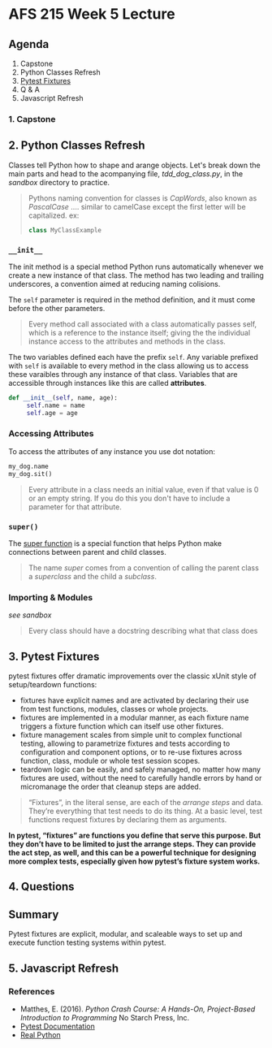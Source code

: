 # AFS 215 Week 5 Lecture

## Agenda

1. Capstone
2. Python Classes Refresh
3. [Pytest Fixtures](https://docs.pytest.org/en/6.2.x/fixture.html)
4. Q & A
5. Javascript Refresh

### 1. Capstone

## 2. Python Classes Refresh

Classes tell Python how to shape and arange objects. Let's break down the main parts and head to the acompanying file, _tdd_dog_class.py_, in the _sandbox_ directory to practice.

> Pythons naming convention for classes is _CapWords_, also known as _PascalCase_ .... similar to camelCase except the first letter will be capitalized. ex:
>
> ```python
> class MyClassExample
> ```

### `__init__`

The init method is a special method Python runs automatically whenever we create a new instance of that class. The method has two leading and trailing underscores, a convention aimed at reducing naming colisions.

The `self` parameter is required in the method definition, and it must come before the other parameters.

> Every method call associated with a class automatically passes self, which is a reference to the instance itself; giving the the individual instance access to the attributes and methods in the class.

The two variables defined each have the prefix `self`. Any variable prefixed with `self` is available to every method in the class allowing us to access these varaibles through any instance of that class. Variables that are accessible through instances like this are called **attributes**.

```python
def __init__(self, name, age):
     self.name = name
     self.age = age
```

### Accessing Attributes

To access the attributes of any instance you use dot notation:

```python
my_dog.name 
my_dog.sit()
```

> Every attribute in a class needs an initial value, even if that value is 0 or an empty string. If you do this you don't have to include a parameter for that attribute.

### `super()`

The [super function](https://realpython.com/python-super/) is a special function that helps Python make connections between parent and child classes.

> The name _super_ comes from a convention of calling the parent class a _superclass_ and the child a _subclass_.

### Importing & Modules

_see sandbox_

> Every class should have a docstring describing what that class does

## 3. Pytest Fixtures

pytest fixtures offer dramatic improvements over the classic xUnit style of setup/teardown functions:

- fixtures have explicit names and are activated by declaring their use from test functions, modules, classes or whole projects.
- fixtures are implemented in a modular manner, as each fixture name triggers a fixture function which can itself use other fixtures.
- fixture management scales from simple unit to complex functional testing, allowing to parametrize fixtures and tests according to configuration and component options, or to re-use fixtures across function, class, module or whole test session scopes.
- teardown logic can be easily, and safely managed, no matter how many fixtures are used, without the need to carefully handle errors by hand or micromanage the order that cleanup steps are added.

> “Fixtures”, in the literal sense, are each of the _arrange steps_ and data. They’re everything that test needs to do its thing. At a basic level, test functions request fixtures by declaring them as arguments.

**In pytest, “fixtures” are functions you define that serve this purpose. But they don’t have to be limited to just the arrange steps. They can provide the act step, as well, and this can be a powerful technique for designing more complex tests, especially given how pytest’s fixture system works.**

## 4. Questions

## Summary

Pytest fixtures are explicit, modular, and scaleable ways to set up and execute function testing systems within pytest.

## 5. Javascript Refresh

### References

- Matthes, E. (2016). _Python Crash Course: A Hands-On, Project-Based Introduction to Programming_ No Starch Press, Inc.
- [Pytest Documentation](https://docs.pytest.org/en/7.1.x/)
- [Real Python](https://realpython.com/python-super/)
